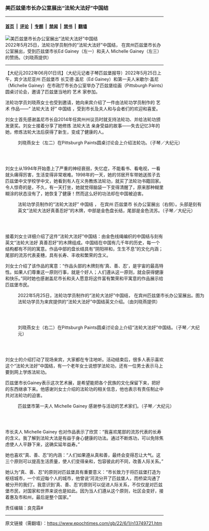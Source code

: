 ### 美匹兹堡市长办公室展出“法轮大法好”中国结

---

#### [首页](../../../..?n13749721) &nbsp;|&nbsp; [评论](../../../../../epoch-comment?n13749721) &nbsp;|&nbsp; [专题](../../../../../epoch-special?n13749721) &nbsp;|&nbsp; [禁闻](../../../../../epoch-news?n13749721) &nbsp;|&nbsp; [禁书](../../../../../books?n13749721) &nbsp;|&nbsp; [翻墙](https://github.com/gfw-breaker/nogfw/blob/master/README.md?n13749721)


<div><img alt="美匹兹堡市长办公室展出“法轮大法好”中国结" class="attachment-djy_600_400 size-djy_600_400 wp-post-image" src="https://i.epochtimes.com/assets/uploads/2022/06/id13749728-xiaoyan_Mayor-couple_Rachel-4-copy-600x400.jpg"/>
<div class="caption">
 2022年5月25日，法轮功学员制作的“法轮大法好”中国结， 在宾州匹兹堡市长办公室展出，受到匹兹堡市长Ed Gainey（左一）和夫人 Michelle Gainey（左三）的赞扬。（刘晓燕提供）
</div></div><hr/><div class="post_content" id="artbody" itemprop="articleBody">
 <!-- article content begin -->
 <p>
  【大纪元2022年06月01日讯】（大纪元记者子琴匹兹堡报导）2022年5月25日上午，宾夕法尼亚州
  <ok href="https://www.epochtimes.com/gb/tag/%E5%8C%B9%E5%85%B9%E5%A0%A1%E5%B8%82.html">
   匹兹堡市
  </ok>
  长艾德·盖尼（Ed Gainey）和第一夫人米歇尔·盖尼（Michelle Gainey）在市政厅市长办公室举办了匹兹堡绘画（Pittsburgh Paints）圆桌讨论会，邀请了匹兹堡当地的
  <ok href="https://www.epochtimes.com/gb/tag/%E8%89%BA%E6%9C%AF.html">
   艺术
  </ok>
  家参加。
 </p>
 <p>
  法轮功学员刘晓燕女士也受到邀请，她向来宾介绍了一件由法轮功学员制作的
  <ok href="https://www.epochtimes.com/gb/tag/%E8%89%BA%E6%9C%AF.html">
   艺术
  </ok>
  作品——“
  <ok href="https://www.epochtimes.com/gb/tag/%E6%B3%95%E8%BD%AE%E5%A4%A7%E6%B3%95.html">
   法轮大法
  </ok>
  好”
  <ok href="https://www.epochtimes.com/gb/tag/%E4%B8%AD%E5%9B%BD%E7%BB%93.html">
   中国结
  </ok>
  ，受到市长及夫人和与会者们的欢迎和喜爱。
 </p>
 <p>
  刘女士首先感谢盖尼市长自2014年任宾州州议员时就支持法轮功、并给法轮功颁发褒奖。刘女士接着分享了她修炼
  <ok href="https://www.epochtimes.com/gb/tag/%E6%B3%95%E8%BD%AE%E5%A4%A7%E6%B3%95.html">
   法轮大法
  </ok>
  亲身受益的故事——失去记忆3年的她，修炼法轮大法后获得了新生，变成了健康的人。
 </p>
 <figure aria-describedby="caption-attachment-13749730" class="wp-caption aligncenter" id="attachment_13749730" style="width: 600px">
  <ok href="https://i.epochtimes.com/assets/uploads/2022/06/id13749730-IMG_7361-Xiaoyan-speaking-e1654048688281.jpg" target="_blank">
   <img alt="" class="size-full wp-image-13749730" src="https://i.epochtimes.com/assets/uploads/2022/06/id13749730-IMG_7361-Xiaoyan-speaking-e1654048688281.jpg"/>
  </ok>
  <br/><figcaption class="wp-caption-text" id="caption-attachment-13749730">
   刘晓燕女士（左二）在Pittsburgh Paints圆桌讨论会上介绍法轮功。（子琴／大纪元）
  </figcaption><br/>
 </figure><br/>
 <p>
  刘女士从1994年开始患上了严重的神经衰弱，失忆症，不能看书、看电视，一看就头痛得厉害，生活变得非常艰难。1998年的一天，她的邻居开车带她送孩子去匹兹堡中文学校学中文，她看到有人在义务教炼法轮功，就买了法轮功书籍回家。令人惊奇的是，不久，有一天打坐，她就觉得脑袋一下变得清醒了，原来那种糊里糊涂的状态没有了，她恢复了健康！然而这么好的功法却在中国被迫害。
 </p>
 <figure aria-describedby="caption-attachment-13749729" class="wp-caption aligncenter" id="attachment_13749729" style="width: 595px">
  <ok href="https://i.epochtimes.com/assets/uploads/2022/06/id13749729-IMG_7387-Chinese-Knot-e1654048632564.jpg" target="_blank">
   <img alt="" class="wp-image-13749729" src="https://i.epochtimes.com/assets/uploads/2022/06/id13749729-IMG_7387-Chinese-Knot-e1654048632564.jpg"/>
  </ok>
  <br/><figcaption class="wp-caption-text" id="caption-attachment-13749729">
   法轮功学员制作的“法轮大法好”
   <ok href="https://www.epochtimes.com/gb/tag/%E4%B8%AD%E5%9B%BD%E7%BB%93.html">
    中国结
   </ok>
   ， 在宾州
   <ok href="https://www.epochtimes.com/gb/tag/%E5%8C%B9%E5%85%B9%E5%A0%A1%E5%B8%82.html">
    匹兹堡市
   </ok>
   长办公室展出（右侧）。头部是刻有英文“法轮大法好真善忍好”的木牌，中部是金色盘长结，尾部是金色流苏。（子琴／大纪元）
  </figcaption><br/>
 </figure><br/>
 <p>
  接着刘女士详细介绍了这件“法轮大法好”中国结：由金色线绳编织的中国结与刻有英文“法轮大法好 真善忍好”的木牌组成。中国结在中国有几千年的历史，每一个结构都有不同的寓意。作品中部的盘长结具有“阴阳祥和，生生不息”的文化内涵；尾部的流苏代表麦穗，具有长寿、丰收和繁荣的含义。
 </p>
 <p>
  刘女士介绍了该作品的寓意：“作品头部的木牌刻有‘真、善、忍’，是宇宙的最高特性。如果人们尊重这一原则行事，就是个好人；人们遵从这一原则，就会获得健康和快乐。”同时她也感谢盖尼市长和夫人愿意将这件富有繁荣和平寓意的作品展示给匹兹堡市民。
 </p>
 <figure aria-describedby="caption-attachment-13749735" class="wp-caption aligncenter" id="attachment_13749735" style="width: 600px">
  <ok href="https://i.epochtimes.com/assets/uploads/2022/06/id13749735-Chinese-Knot-explaination-ZHONGUOJIE3-s-e1654049116608.jpg" target="_blank">
   <img alt="" class="size-full wp-image-13749735" src="https://i.epochtimes.com/assets/uploads/2022/06/id13749735-Chinese-Knot-explaination-ZHONGUOJIE3-s-e1654049116608.jpg"/>
  </ok>
  <br/><figcaption class="wp-caption-text" id="caption-attachment-13749735">
   2022年5月25日，法轮功学员制作的“法轮大法好”中国结， 在宾州匹兹堡市长办公室展出。图为法轮功学员为来宾提供的“法轮大法好”中国结英文介绍。（由刘晓燕提供）
  </figcaption><br/>
 </figure><br/>
 <figure aria-describedby="caption-attachment-13749732" class="wp-caption aligncenter" id="attachment_13749732" style="width: 600px">
  <ok href="https://i.epochtimes.com/assets/uploads/2022/06/id13749732-IMG_7362-xiaoyan-stand-e1654048745704.jpg" target="_blank">
   <img alt="" class="size-full wp-image-13749732" src="https://i.epochtimes.com/assets/uploads/2022/06/id13749732-IMG_7362-xiaoyan-stand-e1654048745704.jpg"/>
  </ok>
  <br/><figcaption class="wp-caption-text" id="caption-attachment-13749732">
   刘晓燕女士（右二）在Pittsburgh Paints圆桌讨论会上介绍“法轮大法好”中国结。（子琴／大纪元）
  </figcaption><br/>
 </figure><br/>
 <p>
  刘女士的介绍打动了现场来宾，大家都在专注地听。活动结束后，很多人表示喜欢这个“法轮大法好”中国结，有一个老年女士说想学法轮功，还有一位男士表示马上要到网上学炼法轮功。
 </p>
 <p>
  匹兹堡市长Gainey表示这次艺术展，是希望能把各个民族的文化保留下来，把好的东西继承下来。他感谢刘女士介绍的法轮功的相关信息，他也表示有责任制止中共对法轮功的迫害。
 </p>
 <figure aria-describedby="caption-attachment-13749733" class="wp-caption aligncenter" id="attachment_13749733" style="width: 600px">
  <ok href="https://i.epochtimes.com/assets/uploads/2022/06/id13749733-IMG_7346-first-lady-e1654048818609.jpg" target="_blank">
   <img alt="" class="size-full wp-image-13749733" src="https://i.epochtimes.com/assets/uploads/2022/06/id13749733-IMG_7346-first-lady-e1654048818609.jpg"/>
  </ok>
  <br/><figcaption class="wp-caption-text" id="caption-attachment-13749733">
   匹兹堡市第一夫人 Michelle Gainey 感谢参与活动的艺术家们。（子琴／大纪元）
  </figcaption><br/>
 </figure><br/>
 <p>
  市长夫人 Michelle Gainey 也对作品表示了欣赏：“我喜欢尾部的流苏代表的长寿的含义。我了解到法轮大法是有益于身心健康的功法。通过不断炼功，可以免除焦虑使人人平静下来，这确实延年益寿。”
 </p>
 <p>
  她也喜欢“真、善、忍”的内涵：“人们如果遵从真和善，最终会变得忍让大气。这三个原则可以提高生活质量，使人们变得亲和，包容彼此的不同，改善人际关系。”
 </p>
 <p>
  她认为“真、善、忍”的原则对匹兹堡具有重要意义：“市长致力于将匹兹堡打造为枢纽城市，一个欢迎每个人的城市，他曾说‘河流分开了匹兹堡人，而桥梁沟通了被分开的我们’。我意识到‘真、善、忍’的原则可以促进人际关系，不仅仅是对匹兹堡市民，对国家和世界来说也是如此。因为当人们遵从这个原则，社区会变好，接着惠及市和州，最后是整个国家。”
 </p>
 <p>
  责任编辑：良克霖#
 </p>
 <!-- article content end -->
 <div id="below_article_ad">
 </div>
</div>


---

原文链接（需翻墙）：https://www.epochtimes.com/gb/22/6/1/n13749721.htm